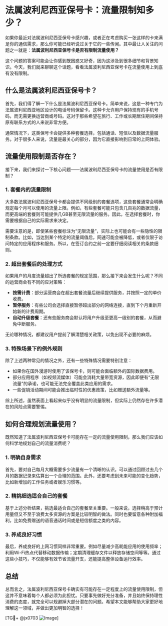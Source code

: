 # 法属波利尼西亚保号卡：流量限制知多少？

如果你最近对法属波利尼西亚保号卡感兴趣，或者正在考虑购买一张这样的卡来满足你的通信需求，那么你可能已经听说过关于它的一些传闻。其中最让人关注的问题之一就是：**法属波利尼西亚保号卡是否有限制流量使用？**

这个问题的答案可能会让你感到既困惑又好奇，因为这涉及到很多细节和背景知识。今天，我们就来聊聊这个话题，看看法属波利尼西亚保号卡在流量使用上到底有没有限制。

## 什么是法属波利尼西亚保号卡？

首先，我们得了解一下什么是法属波利尼西亚保号卡。简单来说，这是一种专门为法属波利尼西亚地区设计的电话号码保留卡。这种卡允许用户保持现有的手机号码，而无需更换运营商或号码。这对于那些希望在旅行、工作或长期居住期间保持原有联系方式的人来说非常方便。

通常情况下，这类保号卡会提供多种套餐选择，包括通话、短信以及数据流量服务。对于很多人来说，流量是最关心的部分，因为它直接影响到日常的上网体验。

## 流量使用限制是否存在？

接下来，我们来探讨一下核心问题——法属波利尼西亚保号卡的流量使用是否有限制？

### 1. 套餐内的流量限制

大多数法属波利尼西亚保号卡都会提供不同级别的套餐选项，这些套餐通常会明确规定每个月可以使用的流量上限。例如，有些套餐可能只包含几百兆的数据流量，而更高端的套餐则可能提供几GB甚至无限流量的服务。因此，在选择套餐时，你需要根据自己的实际需求来决定。

需要注意的是，即使某些套餐标注为“无限流量”，实际上也可能会有一些隐性的限制条款。比如，当达到某个特定的流量阈值后，网速可能会被降低，或者仅限于访问特定的应用程序和服务。所以，在签订合约之前一定要仔细阅读相关的条款细则。

### 2. 超出套餐后的处理方式

如果用户的月度流量超出了所选套餐的规定范围，那么接下来会发生什么呢？不同的运营商会有不同的应对策略：

- **按需计费**：部分运营商会在超出套餐流量后继续提供服务，并按照一定的单价收费。
- **暂停服务**：有些公司会选择直接暂停超出部分的网络连接，直到下个月重新开始新的计费周期。
- **自动升级套餐**：还有些服务商会默认将用户升级至更高一级别的套餐，从而避免中断服务。

无论哪种情况，都建议用户提前了解清楚相关政策，以免出现不必要的麻烦。

### 3. 特殊场景下的例外规则

除了上述两种常见的情况之外，还有一些特殊情况需要特别注意：

- 如果你在国外漫游时使用了该保号卡，则可能会面临额外的国际数据费用。
- 部分应用程序（如视频流媒体）可能会消耗大量带宽资源，因此即便有“无限流量”的承诺，也可能无法完全覆盖此类应用的需求。
- 一些促销活动期间可能会推出临时性的优惠政策，比如赠送额外流量等。

综上所述，虽然表面上看起来似乎没有明显的流量限制，但实际上仍然存在许多潜在的风险点需要警惕。

## 如何合理规划流量使用？

既然知道了法属波利尼西亚保号卡可能存在一定的流量使用限制，那么我们应该如何科学地规划自己的流量消费呢？

### 1. 明确自身需求

首先，要对自己每月大概需要多少流量有一个清晰的认识。可以通过回顾过去几个月的数据记录来估算出一个合理的范围。此外，还要考虑到未来可能的变化趋势，比如新增加的工作任务或者娱乐习惯等。

### 2. 精挑细选适合自己的套餐

基于上述分析结果，挑选最适合自己的套餐至关重要。一般来说，选择稍高于预计用量但又不至于浪费太多资源的方案是比较明智的做法。同时也要留意各种附加福利，比如免费赠送的语音通话时间或是短信额度之类的内容。

### 3. 养成良好习惯

最后，养成良好的上网习惯同样非常重要。例如尽量减少高耗能应用的使用频率；利用Wi-Fi热点代替移动数据传输；定期清理缓存文件以释放存储空间等等。通过这些小技巧，不仅能够有效节省流量开支，还能提高整体设备运行效率。

## 总结

总而言之，法属波利尼西亚保号卡确实有可能存在一定程度上的流量使用限制，但这并不意味着每个人都必须为此担忧。只要事先做好充分准备，并且始终保持理性消费的态度，就完全可以规避掉大部分潜在的问题。希望本文能够帮助大家更好地理解这一领域，并做出更加明智的选择！

[TG💪+ @jx0703 ![Image](https://github.com/user-attachments/assets/dbca1d08-cadb-493c-b0ec-ad6f7a83f270)]